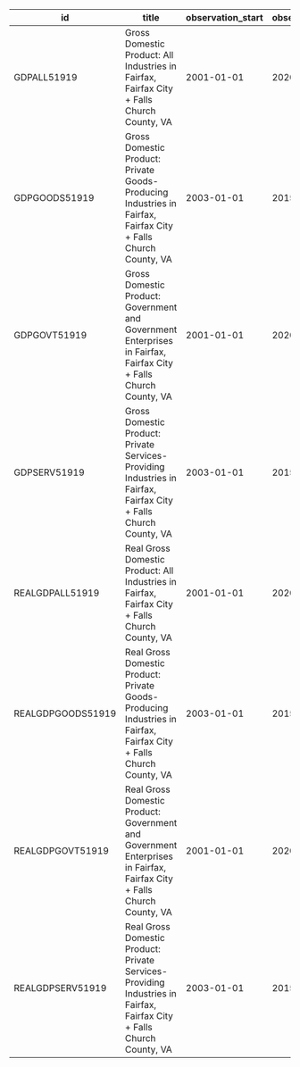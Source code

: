 | id                | title                                                                                                                 | observation_start   | observation_end   |
|-------------------|-----------------------------------------------------------------------------------------------------------------------|---------------------|-------------------|
| GDPALL51919       | Gross Domestic Product: All Industries in Fairfax, Fairfax City + Falls Church County, VA                             | 2001-01-01          | 2020-01-01        |
| GDPGOODS51919     | Gross Domestic Product: Private Goods-Producing Industries in Fairfax, Fairfax City + Falls Church County, VA         | 2003-01-01          | 2015-01-01        |
| GDPGOVT51919      | Gross Domestic Product: Government and Government Enterprises in Fairfax, Fairfax City + Falls Church County, VA      | 2001-01-01          | 2020-01-01        |
| GDPSERV51919      | Gross Domestic Product: Private Services-Providing Industries in Fairfax, Fairfax City + Falls Church County, VA      | 2003-01-01          | 2015-01-01        |
| REALGDPALL51919   | Real Gross Domestic Product: All Industries in Fairfax, Fairfax City + Falls Church County, VA                        | 2001-01-01          | 2020-01-01        |
| REALGDPGOODS51919 | Real Gross Domestic Product: Private Goods-Producing Industries in Fairfax, Fairfax City + Falls Church County, VA    | 2003-01-01          | 2015-01-01        |
| REALGDPGOVT51919  | Real Gross Domestic Product: Government and Government Enterprises in Fairfax, Fairfax City + Falls Church County, VA | 2001-01-01          | 2020-01-01        |
| REALGDPSERV51919  | Real Gross Domestic Product: Private Services-Providing Industries in Fairfax, Fairfax City + Falls Church County, VA | 2003-01-01          | 2015-01-01        |